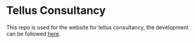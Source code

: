 # Tellus Consultancy
This repo is used for the website for tellus consultancy, the development can be followed [here](https://tellus.sinners.be).
